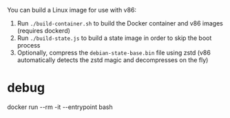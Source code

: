 You can build a Linux image for use with v86:

1. Run `./build-container.sh` to build the Docker container and v86 images (requires dockerd)
2. Run `./build-state.js` to build a state image in order to skip the boot process
3. Optionally, compress the `debian-state-base.bin` file using zstd (v86 automatically detects the zstd magic and decompresses on the fly)

# debug
docker run --rm -it --entrypoint bash <image-name-or-id>